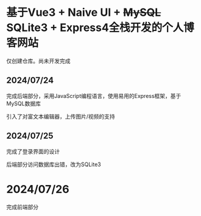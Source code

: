 # 基于Vue3 + Naive UI + ~~MySQL~~ SQLite3 + Express4全栈开发的个人博客网站

仅创建仓库。尚未开发完成
## 2024/07/24 
完成后端部分，采用JavaScript编程语言，使用易用的Express框架，基于MySQL数据库

引入了对富文本编辑器，上传图片/视频的支持

## 2024/07/25
完成了登录界面的设计

后端部分访问数据库出错，改为SQLite3

# 2024/07/26
完成前端部分
